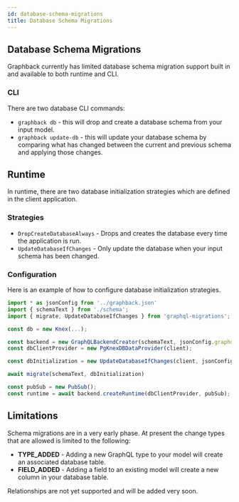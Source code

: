 ```yaml
---
id: database-schema-migrations
title: Database Schema Migrations
---
```


## Database Schema Migrations

Graphback currently has limited database schema migration support built in and available to both runtime and CLI.

### CLI

There are two database CLI commands:

- `graphback db` - this will drop and create a database schema from your input model.
- `graphback update-db` - this will update your database schema by comparing what has changed between the current and previous schema and applying those changes.

## Runtime

In runtime, there are two database initialization strategies which are defined in the client application.

### Strategies

- `DropCreateDatabaseAlways` - Drops and creates the database every time the application is run.
- `UpdateDatabaseIfChanges` - Only update the database when your input schema has been changed.

### Configuration

Here is an example of how to configure database initialization strategies.

```ts
import * as jsonConfig from '../graphback.json'
import { schemaText } from './schema';
import { migrate, UpdateDatabaseIfChanges } from 'graphql-migrations';

const db = new Knex(...);

const backend = new GraphQLBackendCreator(schemaText, jsonConfig.graphqlCRUD);
const dbClientProvider = new PgKnexDBDataProvider(client);

const dbInitialization = new UpdateDatabaseIfChanges(client, jsonConfig.folders.migrations);

await migrate(schemaText, dbInitialization)

const pubSub = new PubSub();
const runtime = await backend.createRuntime(dbClientProvider, pubSub);
```

## Limitations

Schema migrations are in a very early phase. At present the change types that are allowed is limited to the following:

- **TYPE_ADDED** - Adding a new GraphQL type to your model will create an associated database table.
- **FIELD_ADDED** - Adding a field to an existing model will create a new column in your database table.

Relationships are not yet supported and will be added very soon.
